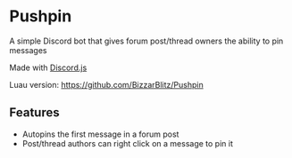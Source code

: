 # Pushpin
A simple Discord bot that gives forum post/thread owners the ability to pin messages

Made with [Discord.js](https://github.com/discordjs/discord.js)

Luau version: https://github.com/BizzarBlitz/Pushpin

## Features
* Autopins the first message in a forum post
* Post/thread authors can right click on a message to pin it